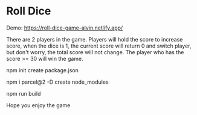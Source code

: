 # Roll Dice
Demo: https://roll-dice-game-alvin.netlify.app/

There are 2 players in the game. Players will hold the score to increase score, when the dice is 1, the current score will return 0 and switch player, but don't worry, the total score will not change. The player who has the score >= 30 will win the game. 

npm init
create package.json

npm i parcel@2 -D
create node_modules

npm run build

Hope you enjoy the game
